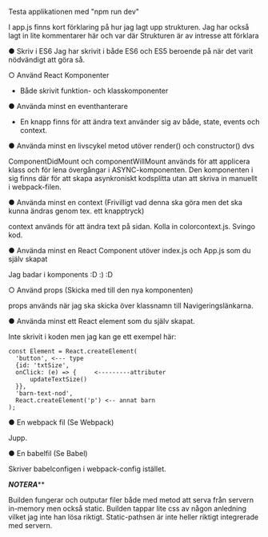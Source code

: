 

Testa applikationen med "npm run dev"

I app.js finns kort förklaring på hur jag lagt upp strukturen.
Jag har också lagt in lite kommentarer här och var där Strukturen
är av intresse att förklara

● Skriv i ES6
  Jag har skrivit i både ES6 och ES5 beroende på när det varit nödvändigt
  att göra så.

○ Använd React Komponenter
  - Både skrivit funktion- och klasskomponenter

● Använda minst en eventhanterare

  - En knapp finns för att ändra text använder sig av både,
  state, events och context.

● Använda minst en livscykel metod utöver render() och constructor() dvs

  ComponentDidMount och componentWillMount används för att applicera klass
  och för lena övergångar i ASYNC-komponenten. Den komponenten i sig finns
  där för att skapa asynkroniskt kodsplitta utan att skriva in manuellt
  i webpack-filen.

● Använda minst en context (Frivilligt vad denna ska göra men det ska kunna
ändras genom tex. ett knapptryck)

  context används för att ändra text på sidan. Kolla in colorcontext.js.
  Svingo kod.

● Använda minst en React Component utöver index.js och App.js som du själv
skapat

  Jag badar i komponents :D :) :D

○ Använd props (Skicka med till den nya komponenten)

  props används när jag ska skicka över klassnamn till Navigeringslänkarna.

● Använda minst ett React element som du själv skapat.

  Inte skrivit i koden men jag kan ge ett exempel här:

    const Element = React.createElement(
      'button', <--- type
      {id: 'txtSize',
      onClick: (e) => {     <---------attributer
          updateTextSize()
      }},
      'barn-text-nod',
      React.createElement('p') <-- annat barn
    );

● En webpack fil (Se Webpack)

  Jupp.

● En babelfil (Se Babel)

  Skriver babelconfigen i webpack-config istället.



*******************NOTERA*********************

  Builden fungerar och outputar filer både med metod att serva från
  servern in-memory men också static. Builden tappar lite css av någon
  anledning vilket jag inte han lösa riktigt. Static-pathsen är inte heller
  riktigt integrerade med servern.

